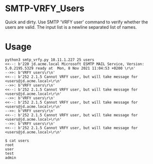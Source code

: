 # SMTP-VRFY_Users
Quick and dirty.
Use SMTP 'VRFY user' command to verify whether the users are valid.
The input list is a newline separated list of names.

# Usage
```shell
python3 smtp_vrfy.py 10.11.1.227 25 users
<<--: b'220 jd.acme.local Microsoft ESMTP MAIL Service, Version: 5.0.2195.5329 ready at  Mon, 8 Nov 2021 11:04:53 +0200 \r\n'
-->>: b'VRFY users\r\n'
<<--: b'252 2.1.5 Cannot VRFY user, but will take message for <users@jd.acme.local>\r\n'
-->>: b'VRFY users\r\n'
<<--: b'252 2.1.5 Cannot VRFY user, but will take message for <users@jd.acme.local>\r\n'
-->>: b'VRFY users\r\n'
<<--: b'252 2.1.5 Cannot VRFY user, but will take message for <users@jd.acme.local>\r\n'
-->>: b'VRFY users\r\n'
<<--: b'252 2.1.5 Cannot VRFY user, but will take message for <users@jd.acme.local>\r\n'
-->>: b'VRFY users\r\n'
<<--: b'252 2.1.5 Cannot VRFY user, but will take message for <users@jd.acme.local>\r\n'
```

```shell
$ cat users
root
user
test
admin
```
